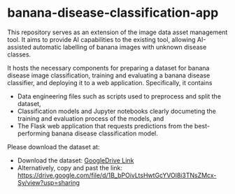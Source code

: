 # banana-disease-classification-app

This repository serves as an extension of the image data asset management tool. It aims to provide AI capabilities to the existing tool, allowing AI-assisted automatic labelling of banana images with unknown disease classes.

It hosts the necessary components for preparing a dataset for banana disease image classification, training and evaluating a banana disease classifier, and deploying it to a web application. Specifically, it contains
  - Data engineering files such as scripts used to preprocess and split the dataset,
  - Classification models and Jupyter notebooks clearly documeting the training and evaluation process of the models, and
  - The Flask web application that requests predictions from the best-performing banana disease classification model.
    
Please download the dataset at: 
- Download the dataset: [GoogleDrive Link](https://drive.google.com/file/d/1B_bPOivLtsHwtGcYVOl8i3TNsZMcx-Sy/view?usp=sharing) 
- Alternatively, copy and past the link: https://drive.google.com/file/d/1B_bPOivLtsHwtGcYVOl8i3TNsZMcx-Sy/view?usp=sharing


